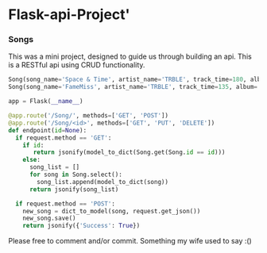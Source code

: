 # Flask-api-Project'

### Songs
This was a mini project, designed to guide us through building an api. This is a RESTful api using CRUD functionality.

``` py
Song(song_name='Space & Time', artist_name='TRBLE', track_time=180, album='Social Studies').save()
Song(song_name='FameMiss', artist_name='TRBLE', track_time=135, album='3:20').save()

app = Flask(__name__)

@app.route('/Song/', methods=['GET', 'POST'])
@app.route('/Song/<id>', methods=['GET', 'PUT', 'DELETE'])
def endpoint(id=None):
  if request.method == 'GET':
    if id: 
       return jsonify(model_to_dict(Song.get(Song.id == id)))
    else:
      song_list = []
      for song in Song.select():
        song_list.append(model_to_dict(song))
      return jsonify(song_list)

  if request.method == 'POST':
    new_song = dict_to_model(song, request.get_json())
    new_song.save()
    return jsonify({'Success': True}) 
```

Please free to comment and/or commit. Something my wife used to say :()
